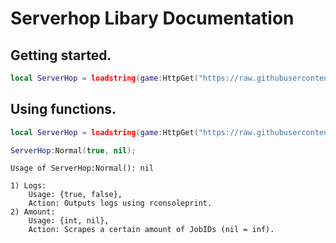# Serverhop Libary Documentation

## Getting started.
```lua
local ServerHop = loadstring(game:HttpGet("https://raw.githubusercontent.com/socialsuicide/lua-scripts/main/serverhop-library/src.lua"))();
```

## Using functions.
```lua
local ServerHop = loadstring(game:HttpGet("https://raw.githubusercontent.com/socialsuicide/lua-scripts/main/serverhop-library/src.lua"))();

ServerHop:Normal(true, nil);
```
```text
Usage of ServerHop:Normal(): nil

1) Logs:
    Usage: {true, false},
    Action: Outputs logs using rconsoleprint.
2) Amount:
    Usage: {int, nil},
    Action: Scrapes a certain amount of JobIDs (nil = inf).
```
